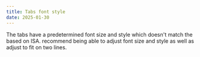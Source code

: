 ```yaml
---
title: Tabs font style
date: 2025-01-30
---
```


The tabs have a predetermined font size and style which doesn't match the based on ISA. recommend being able to adjust font size and style as well as adjust to fit on two lines.
